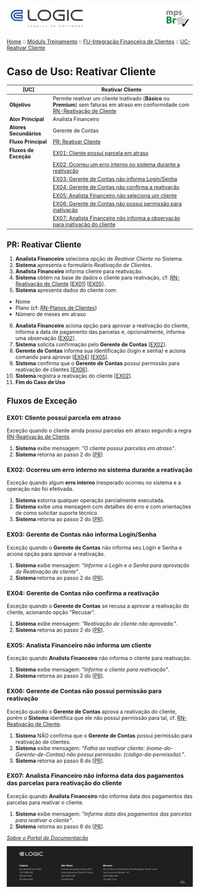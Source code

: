 ![Cabecalho](../../../ReadMe-Anexos/Cabecalho.png)

[Home](../../../ReadMe.md) :: [Módulo Treinamento](../../Modulo-Treinamento.md) :: [FU-Integração Financeira de Clientes](../FU-Integracao-Financeira-Clientes.md) :: [UC-Reativar Cliente](UC-Reativar-Cliente.md)

# Caso de Uso: Reativar Cliente


| **[UC]**                | Reativar Cliente                                                                                                                                                                                                                                                           |
|-------------------------|---------------------------------------------------------------------------------------------------------------------------------------------------------------------------------------------------------------------------------------------------------------------------|
| **Objetivo**            | Permite reativar um cliente inativado (**Básico** ou **Premium**) sem faturas em atraso em conformidade com [RN-Reativação de Cliente](../Regras-de-Negocios/RN-Reativacao-de-Cliente.md)                                                                           |
| **Ator Principal**      | Analista Financeiro                                                                                                                                                                                                                                                       |
| **Atores Secundários**  | Gerente de Contas                                                                                                                                                                                                                                                         |
| **Fluxo Principal**     | [PR: Reativar Cliente](#pr-reativar-cliente)                                                                                                                                                                                                                               |
| **Fluxos de Exceção**   | [EX01: Cliente possui parcela em atraso](#ex01-cliente-passui-parcela-em-atraso)                                                                                                                                                                                           |
|                         | [EX02: Ocorreu um erro interno no sistema durante a reativação](#ex02-ocorreu-um-erro-interno-no-sistema-durante-a-reativacao)                                                                                                                                           |
|                         | [EX03: Gerente de Contas não informa Login/Senha](#ex03-gerente-de-contas-nao-informa-login-senha)                                                                                                                                                                     |
|                         | [EX04: Gerente de Contas não confirma a reativação](#ex04-gerente-de-contas-nao-confirma-a-reativacao)                                                                                                                                                               |
|                         | [EX05: Analista Financeiro não seleciona um cliente](#ex05-analista-financeiro-nao-seleciona-um-cliente)                                                                                                                                                                   |
|                         | [EX06: Gerente de Contas não possui permissão para inativação](#ex06-gerente-de-contas-nao-possui-permissao-inativacao)                                                                                                                                               |
|                         | [EX07: Analista Financeiro não informa a observação para inativação do cliente](#ex05-Analista-Financeiro-nao-informa-observacao)                                                                                                                                         |



## PR: Reativar Cliente

1. **Analista Financeiro** seleciona opção de _Reativar Cliente_ no Sistema.
2. **Sistema** apresenta o formulário _Reativação de Clientes_.
3. **Analista Financeiro** informa cliente para reativação.
4. **Sistema** obtém na base de dados o cliente para reativação, cf: [RN-Reativação de Cliente](../Regras-de-Negocios/RN-Reativacao-de-Cliente.md) [[EX01](#ex01-cliente-possui-parcela-em-atraso)] [[EX05](#ex05-analista-financeiro-nao-seleciona-um-cliente)].
5. **Sistema** apresenta dados do cliente com:
  - Nome
  - Plano (cf: [RN-Planos de Clientes](../Regras-de-Negocios/RN-Planos-de-Clientes.md))
  - Número de meses em atraso
6. **Analista Financeiro** aciona opção para aprovar a reativação do cliente, informa a data de pagamento das parcelas e, opcionalmente, informa uma observação [[EX02](#ex02-ocorreu-um-erro-interno-no-sistema-durante-a-reativacao)].
7. **Sistema** solicita confirmação pelo **Gerente de Contas** [[EX02](#ex02-ocorreu-um-erro-interno-no-sistema-durante-a-reativacao)].
8. **Gerente de Contas** informa sua identificação (login e senha) e aciona comando para aprovar [[EX04](#ex04-gerente-de-contas-nao-informa-login-senha)] [[EX05](#ex05-gerente-de-contas-nao-confirma-a-reativacao)].
9. **Sistema** confirma que o **Gerente de Contas** possui permissão para reativação de clientes [[EX06](#ex06)].
10. **Sistema** registra a reativação do cliente [[EX02](#ex02-ocorreu-um-erro-interno-no-sistema-durante-a-reativacao)].
11. **Fim do Caso de Uso**


## Fluxos de Exceção

### EX01: Cliente possui parcela em atraso

Exceção quando o cliente ainda possui parcelas em atraso segundo a regra [RN-Reativação de Cliente](../Regras-de-Negocios/RN-Reativacao-de-Cliente.md).

1. **Sistema** exibe mensagem: _"O cliente possui parcelas em atraso"_.
2. **Sistema** retorna ao passo 2 do [[PR](#pr-reativar-cliente)]


### EX02: Ocorreu um erro interno no sistema durante a reativação

Exceção quando algum **erro interno** inesperado ocorreu no sistema e a operação não foi efetivada.

1. **Sistema** estorna qualquer operação parcialmente executada.
2. **Sistema** exibe uma mensagem com detalhes do erro e com orientações de como solicitar suporte técnico.
3. **Sistema** retorna ao passo 2 do [[PR](#pr-inativar-cliente)].


### EX03: Gerente de Contas não informa Login/Senha

Exceção quando o **Gerente de Contas** não informa seu Login e Senha e aciona opção para aprovar a reativação.

1. **Sistema** exibe mensagem: _"Informe o Login e a Senha para aprovação de Reativação de cliente"_.
3. **Sistema** retorna ao passo 2 do [[PR](#pr-inativar-cliente)].

### EX04: Gerente de Contas não confirma a reativação

Exceção quando o **Gerente de Contas** se recusa a aprovar a reativação do cliente, acionando opção "Recusar".

1. **Sistema** exibe mensagem: _"Reativação de cliente não aprovada."_.
3. **Sistema** retorna ao passo 2 do [[PR](#pr-inativar-cliente)].

### EX05: Analista Financeiro não informa um cliente

Exceção quando **Analista Financeiro** não informa o cliente para reativação.

1. **Sistema** exibe mensagem: _"Informe o cliente para reativação"_.
2. **Sistema** retorna ao passo 2 do [[PR](#pr-inativar-cliente)].


### EX06: Gerente de Contas não possui permissão para reativação

Exceção quando o **Gerente de Contas** aprova a reativação do cliente, porém o **Sistema** identifica que ele não possui permissão para tal, cf. [RN-Reativação de Cliente](../Regras-de-Negocios/RN-Reativacao-de-Cliente.md).

1. **Sistema** NÃO confirma que o **Gerente de Contas** possui permissão para reativação de clientes.
2. **Sistema** exibe mensagem: _"Falha ao reativar cliente: (nome-do-Gerente-de-Contas) não possui permissão: (código-da-permissão)."_.
3. **Sistema** retorna ao passo 8 do [[PR](#pr-reativar-cliente)].


### EX07: Analista Financeiro não informa data dos pagamentos das parcelas para reativação do cliente

Exceção quando **Analista Financeiro** não informa data dos pagamentos das parcelas para reativar o cliente.

1. **Sistema** exibe mensagem: _"Informe data dos pagamentos das parcelas para reativar o cliente"_.
2. **Sistema** retorna ao passo 6 do [[PR](#pr-reativar-cliente)].



_[Sobre o Portal de Documentação](../../../About/About.md)_

![Rodape](../../../ReadMe-Anexos/Rodape.png)
